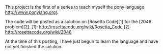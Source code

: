 This project is the first of a series to teach myself the pony language http://www.ponylang.org/.

The code will be posted as a solution on [Rosetta Code][1] for the [2048 problem][2].
[1]: http://rosettacode.org/wiki/Rosetta_Code
[2]: http://rosettacode.org/wiki/2048

At the time of this posting, I have just begun to learn the language and have not yet finished the solution.
